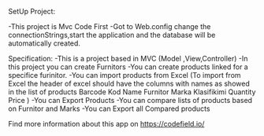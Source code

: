 SetUp Project:

-This project is Mvc Code First
-Got to Web.config change the connectionStrings,start the application and the database will be automatically created.

Specification:
-This is a project based in MVC (Model ,View,Controller)
-In this project you can create Furnitors
-You can create products linked for a specifice furinitor.
-You can import products from Excel 
(To import from Excel the header of excel should have the columns with names as showed in the list of products 
Barcode	Kod	Name	Furnitor	Marka	Klasifikimi	Quantity	Price )
-You can Export Products
-You can compare lists of products based on Furnitor and Marks
-You can Export all Compared products

Find more information about this app on https://codefield.io/
